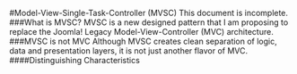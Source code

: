#Model-View-Single-Task-Controller (MVSC)
This document is incomplete.
###What is MVSC?
MVSC is a new designed pattern that I am proposing to replace the Joomla! Legacy Model-View-Controller (MVC) architecture.
###MVSC is not MVC
Although MVSC creates clean separation of logic, data and presentation layers, it is not just another flavor of MVC.
####Distinguishing Characteristics
